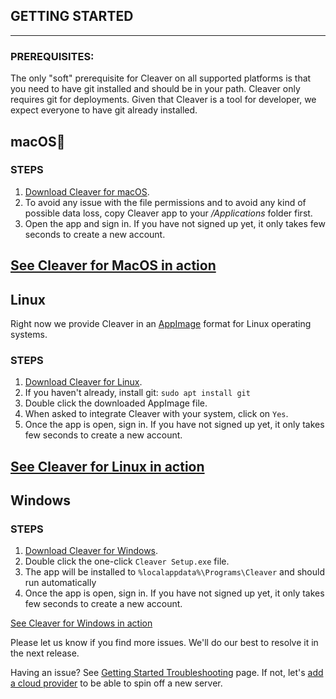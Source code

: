 ## GETTING STARTED
---

### PREREQUISITES:
The only "soft" prerequisite for Cleaver on all supported platforms is that you need to have git installed and should be in your path. Cleaver only requires git for deployments. Given that Cleaver is a tool for developer, we expect everyone to have git already installed.


## macOS

### STEPS

1. [Download Cleaver for macOS][1].
2. To avoid any issue with the file permissions and to avoid any kind of possible data loss, copy Cleaver app to your */Applications* folder first.
3. Open the app and sign in. If you have not signed up yet, it only takes few seconds to create a new account.

[See Cleaver for MacOS in action][cleaver-mac]
---

## Linux

Right now we provide Cleaver in an [AppImage][app-image] format for Linux operating systems.

### STEPS
1. [Download Cleaver for Linux][1].
2. If you haven't already, install git: `sudo apt install git`
3. Double click the downloaded AppImage file.
4. When asked to integrate Cleaver with your system, click on `Yes`.
5. Once the app is open, sign in. If you have not signed up yet, it only takes few seconds to create a new account.

[See Cleaver for Linux in action][cleaver-linux]
---

## Windows

### STEPS
1. [Download Cleaver for Windows][1].
2. Double click the one-click `Cleaver Setup.exe` file.
3. The app will be installed to `%localappdata%\Programs\Cleaver` and should run automatically
5. Once the app is open, sign in. If you have not signed up yet, it only takes few seconds to create a new account.

[See Cleaver for Windows in action][cleaver-linux]


Please let us know if you find more issues. We'll do our best to resolve it in the next release.

Having an issue? See [Getting Started Troubleshooting][troubleshooting] page. If not, let's [add a cloud provider][cloud-providers] to be able to spin off a new server.

[1]: https://getcleaver.com/?ref=docs
[signup]: https://www.producthunt.com/my/upcoming/cleaver/edit
[troubleshooting]: ./getting-started/troubleshooting.md
[cloud-providers]: ./cloud-providers.md
[app-image]: https://appimage.org/
[cleaver-mac]: https://youtu.be/y-25SRQcpWI
[cleaver-linux]: https://youtu.be/y3BrdnKfYd8
[cleaver-windows]: https://youtu.be/iLOFT-eGVYg